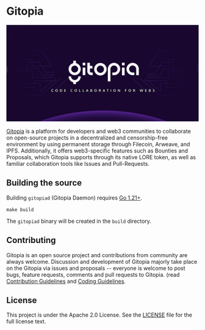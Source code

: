 # Gitopia
![Gitopia](https://github.com/gitopia/gitopia-web/blob/master/public/og-gitopia.jpg)

[Gitopia](https://gitopia.com/) is a platform for developers and web3 communities to collaborate on open-source projects in a decentralized and censorship-free environment by using permanent storage through Filecoin, Arweave, and IPFS. Additionally, it offers web3-specific features such as Bounties and Proposals, which Gitopia supports through its native LORE token, as well as familiar collaboration tools like Issues and Pull-Requests.

## Building the source

Building `gitopiad` (Gitopia Daemon) requires [Go 1.21+](https://golang.org/dl/).

```
make build
```

The `gitopiad` binary will be created in the `build` directory.

## Contributing

Gitopia is an open source project and contributions from community are always welcome. Discussion and development of Gitopia majorly take place on the Gitopia via issues and proposals -- everyone is welcome to post bugs, feature requests, comments and pull requests to Gitopia. (read [Contribution Guidelines](CONTRIBUTING.md) and [Coding Guidelines](CodingGuidelines.md).

## License

This project is under the Apache 2.0 License. See the [LICENSE](LICENSE) file for the full license text.
